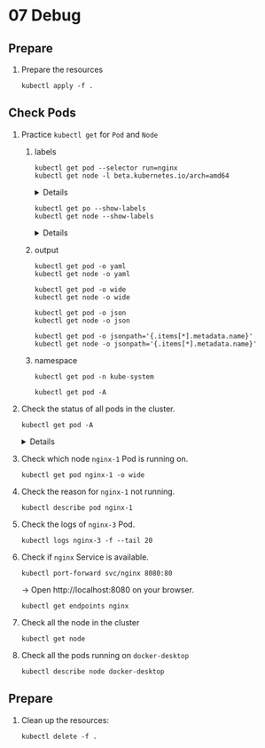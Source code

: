 # 07 Debug

## Prepare

1. Prepare the resources

    ```
    kubectl apply -f .
    ```

## Check Pods

1. Practice `kubectl get` for `Pod` and `Node`

    1. labels

        ```
        kubectl get pod --selector run=nginx
        kubectl get node -l beta.kubernetes.io/arch=amd64
        ```

        <details>

        ```
        kubectl get pod --selector run=nginx
        NAME      READY   STATUS             RESTARTS   AGE
        nginx-1   0/1     ImagePullBackOff   0          35m
        nginx-2   0/1     Pending            0          35m
        nginx-3   1/1     Running            0          35m
        ```

        ```
        kubectl get node -l beta.kubernetes.io/arch=amd64
        NAME             STATUS   ROLES    AGE   VERSION
        docker-desktop   Ready    master   79d   v1.16.6-beta.0
        ```

        </details>

        ```
        kubectl get po --show-labels
        kubectl get node --show-labels
        ```

        <details>

        ```
        kubectl get po --show-labels
        NAME      READY   STATUS             RESTARTS   AGE   LABELS
        nginx-1   0/1     ImagePullBackOff   0          36m   run=nginx
        nginx-2   0/1     Pending            0          36m   run=nginx
        nginx-3   1/1     Running            0          36m   run=nginx
        ```

        ```
        kubectl get node --show-labels
        NAME             STATUS   ROLES    AGE   VERSION          LABELS
        docker-desktop   Ready    master   79d   v1.16.6-beta.0   beta.kubernetes.io/arch=amd64,beta.kubernetes.io/os=linux,kubernetes.io/arch=amd64,kubernetes.io/hostname=docker-desktop,kubernetes.io/os=linux,node-role.kubernetes.io/master=
        ```

        </details>


    1. output

        ```
        kubectl get pod -o yaml
        kubectl get node -o yaml
        ```

        ```
        kubectl get pod -o wide
        kubectl get node -o wide
        ```

        ```
        kubectl get pod -o json
        kubectl get node -o json
        ```

        ```
        kubectl get pod -o jsonpath='{.items[*].metadata.name}'
        kubectl get node -o jsonpath='{.items[*].metadata.name}'
        ```

    1. namespace

        ```
        kubectl get pod -n kube-system
        ```

        ```
        kubectl get pod -A
        ```

1. Check the status of all pods in the cluster.

    ```
    kubectl get pod -A
    ```

    <details>

    ```
    kubectl get po -A
    NAMESPACE     NAME                                     READY   STATUS             RESTARTS   AGE
    default       nginx-1                                  0/1     ImagePullBackOff   0          32m
    default       nginx-2                                  0/1     Pending            0          32m
    default       nginx-3                                  1/1     Running            0          32m
    kube-system   coredns-777fb94669-bvm4d                 1/1     Running            3          79d
    kube-system   coredns-777fb94669-pxv9j                 1/1     Running            3          79d
    kube-system   etcd-docker-desktop                      1/1     Running            6          79d
    kube-system   kube-apiserver-docker-desktop            1/1     Running            17         79d
    kube-system   kube-controller-manager-docker-desktop   1/1     Running            3          79d
    kube-system   kube-proxy-l6rx5                         1/1     Running            3          79d
    kube-system   kube-scheduler-docker-desktop            1/1     Running            19         79d
    kube-system   storage-provisioner                      1/1     Running            42         79d
    kube-system   vpnkit-controller                        1/1     Running            3          79d
    test          nginx-4                                  1/1     Running            0          32m
    ```

    </details>

1. Check which node `nginx-1` Pod is running on.

    ```
    kubectl get pod nginx-1 -o wide
    ```

1. Check the reason for `nginx-1` not running.

    ```
    kubectl describe pod nginx-1
    ```

1. Check the logs of `nginx-3` Pod.

    ```
    kubectl logs nginx-3 -f --tail 20
    ```

1. Check if `nginx` Service is available.

    ```
    kubectl port-forward svc/nginx 8080:80
    ```

    -> Open http://localhost:8080 on your browser.

    ```
    kubectl get endpoints nginx
    ```

1. Check all the node in the cluster

    ```
    kubectl get node
    ```

1. Check all the pods running on `docker-desktop`

    ```
    kubectl describe node docker-desktop
    ```

## Prepare

1. Clean up the resources:

    ```
    kubectl delete -f .
    ```
